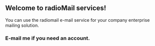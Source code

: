 ## Welcome to radioMail services!

You can use the radiomail e-mail service for your company enterprise mailing solution.

### E-mail me if you need an account.
